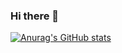 ### Hi there 👋

[![Anurag's GitHub stats](https://github-readme-stats.vercel.app/api?Diogo-Peixoto=anuraghazra)](https://github.com/anuraghazra/github-readme-stats)




